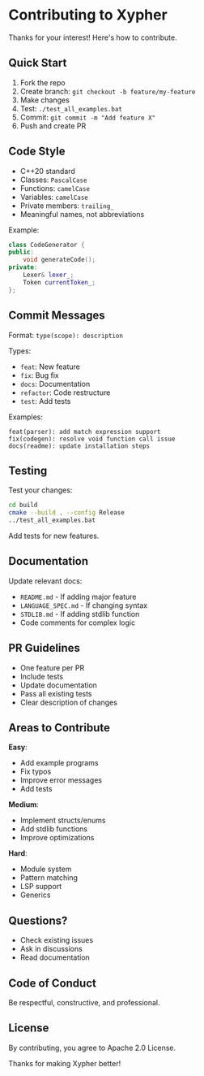 # Contributing to Xypher

Thanks for your interest! Here's how to contribute.

## Quick Start

1. Fork the repo
2. Create branch: `git checkout -b feature/my-feature`
3. Make changes
4. Test: `./test_all_examples.bat`
5. Commit: `git commit -m "Add feature X"`
6. Push and create PR

## Code Style

- C++20 standard
- Classes: `PascalCase`
- Functions: `camelCase`
- Variables: `camelCase`
- Private members: `trailing_`
- Meaningful names, not abbreviations

Example:
```cpp
class CodeGenerator {
public:
    void generateCode();
private:
    Lexer& lexer_;
    Token currentToken_;
};
```

## Commit Messages

Format: `type(scope): description`

Types:
- `feat`: New feature
- `fix`: Bug fix
- `docs`: Documentation
- `refactor`: Code restructure
- `test`: Add tests

Examples:
```
feat(parser): add match expression support
fix(codegen): resolve void function call issue
docs(readme): update installation steps
```

## Testing

Test your changes:
```bash
cd build
cmake --build . --config Release
../test_all_examples.bat
```

Add tests for new features.

## Documentation

Update relevant docs:
- `README.md` - If adding major feature
- `LANGUAGE_SPEC.md` - If changing syntax
- `STDLIB.md` - If adding stdlib function
- Code comments for complex logic

## PR Guidelines

- One feature per PR
- Include tests
- Update documentation
- Pass all existing tests
- Clear description of changes

## Areas to Contribute

**Easy**:
- Add example programs
- Fix typos
- Improve error messages
- Add tests

**Medium**:
- Implement structs/enums
- Add stdlib functions
- Improve optimizations

**Hard**:
- Module system
- Pattern matching
- LSP support
- Generics

## Questions?

- Check existing issues
- Ask in discussions
- Read documentation

## Code of Conduct

Be respectful, constructive, and professional.

## License

By contributing, you agree to Apache 2.0 License.

Thanks for making Xypher better!
